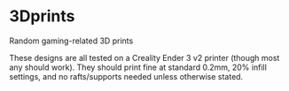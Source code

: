 # 3Dprints
Random gaming-related 3D prints

These designs are all tested on a Creality Ender 3 v2 printer (though most any should work). 
They should print fine at standard 0.2mm, 20% infill settings, and no rafts/supports needed unless otherwise stated.
